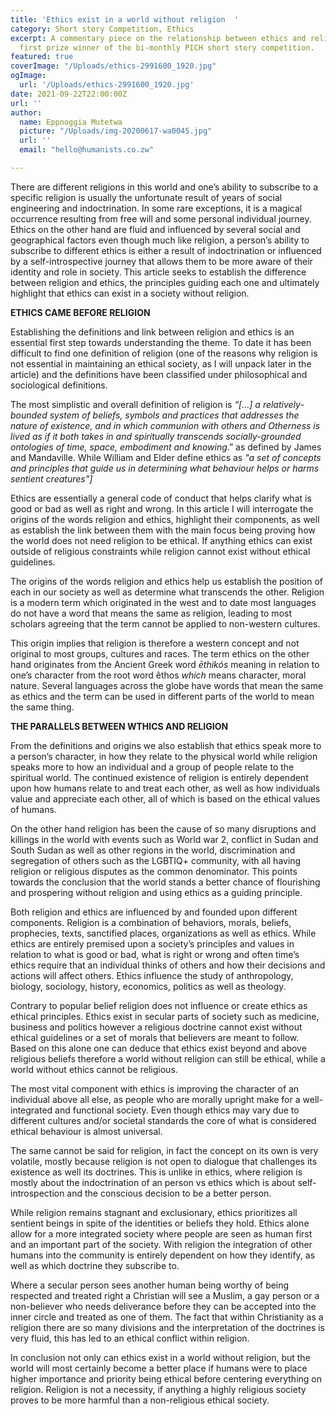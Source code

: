 ```yaml
---
title: 'Ethics exist in a world without religion  '
category: Short story Competition, Ethics
excerpt: A commentary piece on the relationship between ethics and religion from the
  first prize winner of the bi-monthly PICH short story competition.
featured: true
coverImage: "/Uploads/ethics-2991600_1920.jpg"
ogImage:
  url: '/Uploads/ethics-2991600_1920.jpg'
date: 2021-09-22T22:00:00Z
url: ''
author:
  name: Eppnoggia Mutetwa
  picture: "/Uploads/img-20200617-wa0045.jpg"
  url: ''
  email: "hello@humanists.co.zw"

---
```

There are different religions in this world and one’s ability to subscribe to a specific religion is usually the unfortunate result of years of social engineering and indoctrination. In some rare exceptions, it is a magical occurrence resulting from free will and some personal individual journey. Ethics on the other hand are fluid and influenced by several social and geographical factors even though much like religion, a person’s ability to subscribe to different ethics is either a result of indoctrination or influenced by a self-introspective journey that allows them to be more aware of their identity and role in society. This article seeks to establish the difference between religion and ethics, the principles guiding each one and ultimately highlight that ethics can exist in a society without religion.

**ETHICS CAME BEFORE RELIGION**

Establishing the definitions and link between religion and ethics is an essential first step towards understanding the theme. To date it has been difficult to find one definition of religion (one of the reasons why religion is not essential in maintaining an ethical society, as I will unpack later in the article) and the definitions have been classified under philosophical and sociological definitions.


The most simplistic and overall definition of religion is _“\[…\] a relatively-bounded system of beliefs, symbols and practices that addresses the nature of existence, and in which communion with others and Otherness is lived as if it both takes in and spiritually transcends socially-grounded ontologies of time, space, embodiment and knowing_.” as defined by James and Mandaville. While William and Elder define ethics as _"a set of concepts and principles that guide us in determining what behaviour helps or harms sentient creatures"\]_

Ethics are essentially a general code of conduct that helps clarify what is good or bad as well as right and wrong. In this article I will interrogate the origins of the words religion and ethics, highlight their components, as well as establish the link between them with the main focus being proving how the world does not need religion to be ethical. If anything ethics can exist outside of religious constraints while religion cannot exist without ethical guidelines.

The origins of the words religion and ethics help us establish the position of each in our society as well as determine what transcends the other. Religion is a modern term which originated in the west and to date most languages do not have a word that means the same as religion, leading to most scholars agreeing that the term cannot be applied to non-western cultures.


This origin implies that religion is therefore a western concept and not original to most groups, cultures and races. The term ethics on the other hand originates from the Ancient Greek word _ēthikós_ meaning in relation to one’s character from the root word êthos _which_ means character, moral nature. Several languages across the globe have words that mean the same as ethics and the term can be used in different parts of the world to mean the same thing.

**THE PARALLELS BETWEEN WTHICS AND RELIGION**

From the definitions and origins we also establish that ethics speak more to a person’s character, in how they relate to the physical world while religion speaks more to how an individual and a group of people relate to the spiritual world. The continued existence of religion is entirely dependent upon how humans relate to and treat each other, as well as how individuals value and appreciate each other, all of which is based on the ethical values of humans.


On the other hand religion has been the cause of so many disruptions and killings in the world with events such as World war 2, conflict in Sudan and South Sudan as well as other regions in the world, discrimination and segregation of others such as the LGBTIQ+ community, with all having religion or religious disputes as the common denominator. This points towards the conclusion that the world stands a better chance of flourishing and prospering without religion and using ethics as a guiding principle.

Both religion and ethics are influenced by and founded upon different components. Religion is a combination of behaviors, morals, beliefs, prophecies, texts, sanctified places, organizations as well as ethics. While ethics are entirely premised upon a society’s principles and values in relation to what is good or bad, what is right or wrong and often time’s ethics require that an individual thinks of others and how their decisions and actions will affect others. Ethics influence the study of anthropology, biology, sociology, history, economics, politics as well as theology.

Contrary to popular belief religion does not influence or create ethics as ethical principles. Ethics exist in secular parts of society such as medicine, business and politics however a religious doctrine cannot exist without ethical guidelines or a set of morals that believers are meant to follow. Based on this alone one can deduce that ethics exist beyond and above religious beliefs therefore a world without religion can still be ethical, while a world without ethics cannot be religious.


The most vital component with ethics is improving the character of an individual above all else, as people who are morally upright make for a well-integrated and functional society. Even though ethics may vary due to different cultures and/or societal standards the core of what is considered ethical behaviour is almost universal.

The same cannot be said for religion, in fact the concept on its own is very volatile, mostly because religion is not open to dialogue that challenges its existence as well its doctrines. This is unlike in ethics, where religion is mostly about the indoctrination of an person vs ethics which is about self-introspection and the conscious decision to be a better person.

While religion remains stagnant and exclusionary, ethics prioritizes all sentient beings in spite of the identities or beliefs they hold. Ethics alone allow for a more integrated society where people are seen as human first and an important part of the society. With religion the integration of other humans into the community is entirely dependent on how they identify, as well as which doctrine they subscribe to.

Where a secular person sees another human being worthy of being respected and treated right a Christian will see a Muslim, a gay person or a non-believer who needs deliverance before they can be accepted into the inner circle and treated as one of them. The fact that within Christianity as a religion there are so many divisions and the interpretation of the doctrines is very fluid, this has led to an ethical conflict within religion.


In conclusion not only can ethics exist in a world without religion, but the world will most certainly become a better place if humans were to place higher importance and priority being ethical before centering everything on religion. Religion is not a necessity, if anything a highly religious society proves to be more harmful than a non-religious ethical society.
